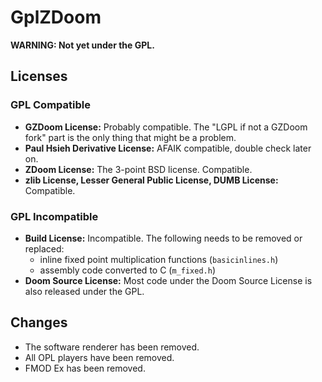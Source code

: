 GplZDoom
========

**WARNING: Not yet under the GPL.**

Licenses
----------------------------

### GPL Compatible

* **GZDoom License:** Probably compatible. The "LGPL if not a GZDoom fork"
  part is the only thing that might be a problem.
* **Paul Hsieh Derivative License:** AFAIK compatible, double check later on.
* **ZDoom License:** The 3-point BSD license. Compatible.
* **zlib License, Lesser General Public License, DUMB License:** Compatible.

### GPL Incompatible

* **Build License:** Incompatible. The following needs to be removed or
  replaced:
  * inline fixed point multiplication functions (`basicinlines.h`)
  * assembly code converted to C (`m_fixed.h`)
* **Doom Source License:** Most code under the Doom Source License is also
  released under the GPL.

Changes
-------

* The software renderer has been removed.
* All OPL players have been removed.
* FMOD Ex has been removed.

